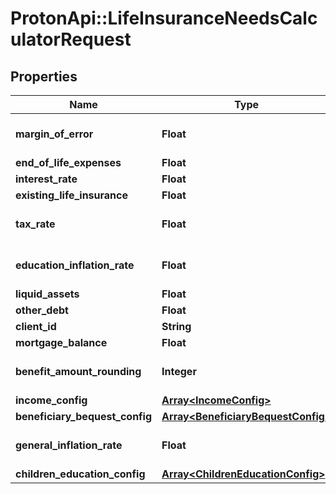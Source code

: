 # ProtonApi::LifeInsuranceNeedsCalculatorRequest

## Properties
Name | Type | Description | Notes
------------ | ------------- | ------------- | -------------
**margin_of_error** | **Float** |  | [optional] [default to 0.0]
**end_of_life_expenses** | **Float** |  | [optional] 
**interest_rate** | **Float** |  | 
**existing_life_insurance** | **Float** |  | [optional] 
**tax_rate** | **Float** |  | [optional] [default to 0.0]
**education_inflation_rate** | **Float** |  | [optional] [default to 0.0]
**liquid_assets** | **Float** |  | [optional] 
**other_debt** | **Float** |  | [optional] 
**client_id** | **String** |  | [optional] 
**mortgage_balance** | **Float** |  | [optional] 
**benefit_amount_rounding** | **Integer** |  | [optional] [default to 0]
**income_config** | [**Array&lt;IncomeConfig&gt;**](IncomeConfig.md) |  | [optional] 
**beneficiary_bequest_config** | [**Array&lt;BeneficiaryBequestConfig&gt;**](BeneficiaryBequestConfig.md) |  | [optional] 
**general_inflation_rate** | **Float** |  | [optional] [default to 0.0]
**children_education_config** | [**Array&lt;ChildrenEducationConfig&gt;**](ChildrenEducationConfig.md) |  | [optional] 


